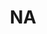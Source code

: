 ---
pid: PT430
title: NA
location_transcription: Penn Treaty
zipcode: 
outside_phl: 
neighborhood: 
age: '27'
age_range: 20-29
instagram: 
image_file_name: PT_430.jpg
proposal_transcription: |-
  People should rent boats off the dock
  Make it space for artists, skaters, affordable housing, event space.
topic: Art,Sports
topic_summary: 0, 0
type: Event,Space
keywords_other: 
credit: Scott Fox
image_labels: 
twitter: 
facebook: 
permalink: "/monuments/pt430/"
layout: item-page
---